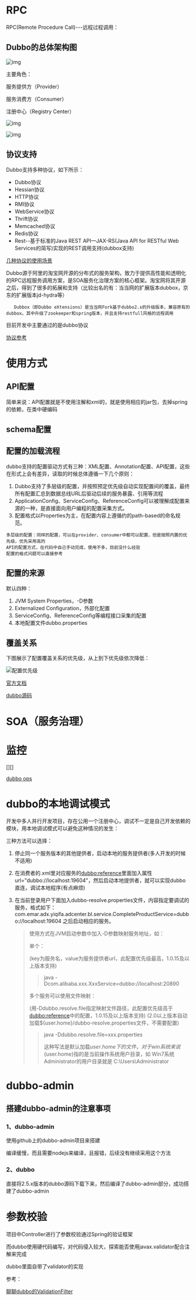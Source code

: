# RPC

RPC(Remote Procedure Call)---远程过程调用：

## Dubbo的总体架构图

![img](http://klaus_project.gitee.io/pic/note/1147548-20170928141450169-1251868962.png)

主要角色：

服务提供方（Provider）

服务消费方（Consumer）

注册中心（Registry Center）

![img](http://klaus_project.gitee.io/pic/note/1147548-20170928143017294-1702265087.png)

![img](http://klaus_project.gitee.io/pic/note/1147548-20170928143227981-1007327667.png)

## 协议支持

Dubbo支持多种协议，如下所示：

- Dubbo协议
- Hessian协议
- HTTP协议
- RMI协议
- WebService协议
- Thrift协议
- Memcached协议
- Redis协议
- Rest--基于标准的Java  REST  API—JAX-RS(Java API for RESTful Web Services的简写)实现的REST调用支持(dubbox支持)

[几种协议的使用场景][]

Dubbo源于阿里的淘宝网开源的分布式的服务架构，致力于提供高性能和透明化的RPC远程服务调用方案，是SOA服务化治理方案的核心框架。淘宝网将其开源之后，得到了很多的拓展和支持（比较出名的有：当当网的扩展版本dubbox，京东的扩展版本jd-hydra等）

       Dubbox（即Dubbo eXtensions）是当当网Fork基于dubbo2.x的升级版本，兼容原有的dubbox。其中升级了zookeeper和spring版本，并且支持restfull风格的远程调用

目前开发中主要通过的是dubbo协议

[协议参考](../tcp-ip/tcp-ip.md)



# 使用方式

## API配置

简单来说：API配置就是不使用注解和xml的，就是使用相应的jar包，去掉spring的依赖，在类中硬编码

## schema配置





## 配置的加载流程

dubbo支持的配置驱动方式有三种：XML配置、Annotation配置、API配置，这些在形式上会有差异，读取的时候总体遵循一下几个原则：

1. Dubbo支持了多层级的配置，并按照预定优先级自动实现配置间的覆盖，最终所有配置汇总到数据总线URL后驱动后续的服务暴露、引用等流程
2. ApplicationConfig、ServiceConfig、ReferenceConfig可以被理解成配置来源的一种，是直接面向用户编程的配置采集方式。
3. 配置格式以Properties为主，在配置内容上遵循约的path-based的命名规范。

```
多层级的配置：同样的配置，可以在provider、consumer中都可以配置，但是按照内置的优先级，优先采用高的
API的配置方式，在代码中自己手动完成，使用不多，目前没什么经验
配置的格式问题可以直接参考
```

## 配置的来源

默认四种：

1. JVM System Properties，-D参数
2. Externalized Configuration，外部化配置
3. ServiceConfig、ReferenceConfig等编程接口采集的配置
4. 本地配置文件dubbo.properties

## 覆盖关系

下图展示了配置覆盖关系的优先级，从上到下优先级依次降低：

![配置优先级](http://klaus_project.gitee.io/pic/note/configuration.jpg)





[官方文档][]

[dubbo源码][]



# SOA（服务治理）



# 监控

[][]

[dubbo ops][]



# dubbo的本地调试模式

开发中多人并行开发项目，存在公用一个注册中心，调试不一定是自己开发依赖的模块，用本地调试模式可以避免这种情况的发生：

三种方法可以选择：

1. 停止同一个服务版本的其他提供者，启动本地的服务提供者(多人开发的时候不适用)

2. 在消费者的.xml里对应服务的<dubbo:reference>里面加入属性url="dubbo://localhost:19604"，然后启动本地提供者，就可以实现dubbo直连，调试本地程序(有点麻烦)

3. 在当前登录用户下面加入dubbo-resolve.properties文件，内容指定要调试的服务，格式如下：com.emar.adx.yiqifa.adcenter.bl.service.CompleteProductService=dubbo\://localhost\:19604       之后启动相应的服务。

   >
   >
   >使用方式在JVM启动参数中加入-D参数映射服务地址，如：
   >
   >单个：
   >
   >(key为服务名，value为服务提供者url，此配置优先级最高，1.0.15及以上版本支持)
   >
   >> java -Dcom.alibaba.xxx.XxxService=dubbo://localhost:20890
   >
   >多个服务可以使用文件映射：
   >
   >(用-Ddubbo.resolve.file指定映射文件路径，此配置优先级高于<dubbo:reference>中的配置，1.0.15及以上版本支持)
   >(2.0以上版本自动加载${user.home}/dubbo-resolve.properties文件，不需要配置)
   >
   >> java -Ddubbo.resolve.file=xxx.properties
   >>
   >> 这种写法是默认加载${user.home}下的文件，对于win系统来说${user.home}指的是当前操作系统用户目录，如 Win7系统 Administrator的用户目录就是 C:\Users\Administrator
   >>



# dubbo-admin

## 搭建dubbo-admin的注意事项

### 1、dubbo-admin

使用github上的dubbo-admin项目来搭建

编译缓慢，而且需要nodejs来编译，且报错，后续没有继续采用这个方法

### 2、dubbo

直接将2.5.x版本的dubbo源码下载下来，然后编译了dubbo-admin部分，成功搭建了dubbo-admin





# 参数校验

项目中Controller进行了参数校验通过Spring的验证框架

而dubbo使用硬代码编写，对代码侵入较大，探索能否使用javax.validator配合注解来完成

dubbo里面自带了validator的实现

参考：

[聊聊dubbo的ValidationFilter](https://segmentfault.com/a/1190000019614955)







[官方文档]: https://dubbo.apache.org/zh-cn/	"官方文档"
[dubbo源码]: https://github.com/apache/dubbo	"dubbo源码"
[dubbo ops]: https://www.cnblogs.com/zjfjava/p/9694540.html



[几种协议的使用场景]: https://blog.csdn.net/lhx13636332274/article/details/73740960
